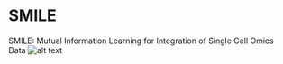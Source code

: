 # SMILE
SMILE: Mutual Information Learning for Integration of Single Cell Omics Data 
![alt text]()
